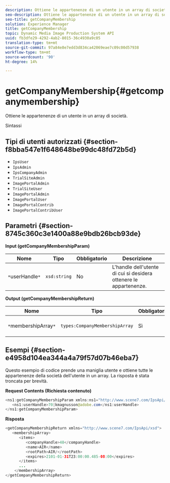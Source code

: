 ```yaml
---
description: Ottiene le appartenenze di un utente in un array di società.
seo-description: Ottiene le appartenenze di un utente in un array di società.
seo-title: getCompanyMembership
solution: Experience Manager
title: getCompanyMembership
topic: Dynamic Media Image Production System API
uuid: fb3dfe29-4292-4ab2-8015-36c4930a9c05
translation-type: tm+mt
source-git-commit: 97a84e8e7edd3d834ca42069eae7c09c00d57938
workflow-type: tm+mt
source-wordcount: '90'
ht-degree: 14%

---
```



# getCompanyMembership{#getcompanymembership}

Ottiene le appartenenze di un utente in un array di società.

Sintassi

## Tipi di utenti autorizzati {#section-f8bba547e1f648648be99dc48fd72b5d}

* `IpsUser`
* `IpsAdmin`
* `IpsCompanyAdmin`
* `TrialSiteAdmin`
* `ImagePortalAdmin`
* `TrialSiteUser`
* `ImagePortalAdmin`
* `ImagePortalUser`
* `ImagePortalContrib`
* `ImagePortalContribUser`

## Parametri {#section-8745c360c3e1400a88e9bdb26bcb93de}

**Input (getCompanyMembershipParam)**

| Nome | Tipo | Obbligatorio | Descrizione |
|---|---|---|---|
| `*`userHandle`*` | `xsd:string` | No | L&#39;handle dell&#39;utente di cui si desidera ottenere le appartenenze. |

**Output (getCompanyMembershipReturn)**

| Nome | Tipo | Obbligatorio | Descrizione |
|---|---|---|---|
| `*`membershipArray`*` | `types:CompanyMembershipArray` | Sì | Matrice di appartenenze aziendali. |

## Esempi {#section-e4958d104ea344a4a79f57d07b46eba7}

Questo esempio di codice prende una maniglia utente e ottiene tutte le appartenenze della società dell&#39;utente in un array. La risposta è stata troncata per brevità.

**Request Contents (Richiesta contenuto)**

```java
<ns1:getCompanyMembershipParam xmlns:ns1="http://www.scene7.com/IpsApi/xsd">
   <ns1:userHandle>70|kmagnusson@adobe.com</ns1:userHandle>
</ns1:getCompanyMembershipParam>
```

**Risposta**

```java
<getCompanyMembershipReturn xmlns="http://www.scene7.com/IpsApi/xsd">
   <membershipArray>
      <items>
         <companyHandle>48</companyHandle>
         <name>AIR</name>
         <rootPath>AIR/</rootPath>
         <expires>2101-01-31T23:00:00.485-08:00</expires>
      </items>
      ...
    </membershipArray>
</getCompanyMembershipReturn>
```

